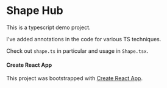 
# Shape Hub
This is a typescript demo project. 

I've added annotations in the code for various TS techniques.

Check out `shape.ts` in particular and usage in `Shape.tsx`.

#### Create React App
This project was bootstrapped with [Create React App](https://github.com/facebook/create-react-app).
